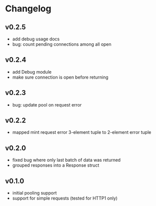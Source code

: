 # Changelog

## v0.2.5
- add debug usage docs
- bug: count pending connections among all open

## v0.2.4
- add Debug module
- make sure connection is open before returning

## v0.2.3
- bug: update pool on request error

## v0.2.2
- mapped mint request error 3-element tuple to 2-element error tuple

## v0.2.0
- fixed bug where only last batch of data was returned
- grouped responses into a Response struct

## v0.1.0
- initial pooling support
- support for simple requests (tested for HTTP1 only)